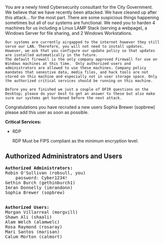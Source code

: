 <!-- Put your comments/additions to the normal ReadMe here! -->
<p>
	You are a newly hired Cybersecurity consultant for the City Government. We believe that we have recently been attacked.
	We have cleaned up after this attack... for the most part. There are some suspicious things happening sometimes but all of our systems are functional. 
	We need you to harden 4 machines for us including a Linux LAMP Stack (serving a webpage), a Windows Server for file sharing, and 2 Windows Workstations.

	Our systems are currently airgapped to the internet however they still serve our LAN. Therefore, you will not need to install updates.
	However, we ask that you configure our update policy so that updates are isntalled automatically in the future. 
	The default firewall is the only company approved Firewall for use on Windows machines at this time.  Only authorized users and administrators are allowed to use these machines. Company policy mandates that senestive data, media files, and hack tools are not stored on this machine and especially not in user storage space. Only the authorized critical services should be running on this machine. 

	Before you are finished we just a couple of DFIR questions on the Desktop; please do your best to get an answer to these but also make sure our systems get hardened before the next attack. 

</p>

<p>Congratulations you have recruited a new users Sophia Brewer (sopbrew) please add this user as soon as possible. </p>
<!-- Put your critical services here! -->
<p><b>Critical Services:</b></p>
<ul>
	<li>RDP</li>
	<p>RDP Must be FIPS compliant as the minimum encryption level.</p>
</ul>

<!-- Put your users here! -->
<h2>Authorized Administrators and Users</h2>

<pre>
<b>Authorized Administrators:</b>
Robin O'Sullivan (robsull, you)
	password: Cyber1234!
Gethin Burch (gethinburch1)
Imran Donnelly (imrandonn)
Sophia Brewer (sopbrew)


<b>Authorized Users:</b>
Morgan Villarreal (morgvill)
Shawn Ali (shaali)
Alam Welch (alamwelc)
Rosa Raymond (rosaray) 
Mari Santos (marisan)
Calum Morton (calmort)
</pre> 